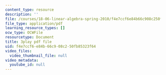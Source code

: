 ```yaml
---
content_type: resource
description: ''
file: /courses/18-06-linear-algebra-spring-2010/f4e7ccf6e84b66c908c250fb85323f64_J7DzL2_Na80.pdf
file_type: application/pdf
learning_resource_types: []
ocw_type: OCWFile
resourcetype: Document
title: 3play pdf file
uid: f4e7ccf6-e84b-66c9-08c2-50fb85323f64
video_files:
  video_thumbnail_file: null
video_metadata:
  youtube_id: null
---
```

